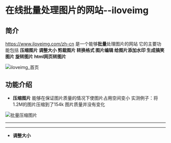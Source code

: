# 在线批量处理图片的网站--iloveimg

## 简介

https://www.iloveimg.com/zh-cn 是一个能够**批量**处理图片的网站 它的主要功能包括 **压缩图片 调整大小 剪裁图片 转换格式 图片编辑 给图片添加水印 生成搞笑图片 旋转图片 html网页转图片**  

![iloveimg_首页]()

## 功能介绍

+ **压缩图片** 能够在保证图片质量的情况下使图片占用空间变小 实测例子：将1.2M的图片压缩到了154k 图片质量并没有变化

![批量压缩图片]()

---

---

+ **调整大小**
